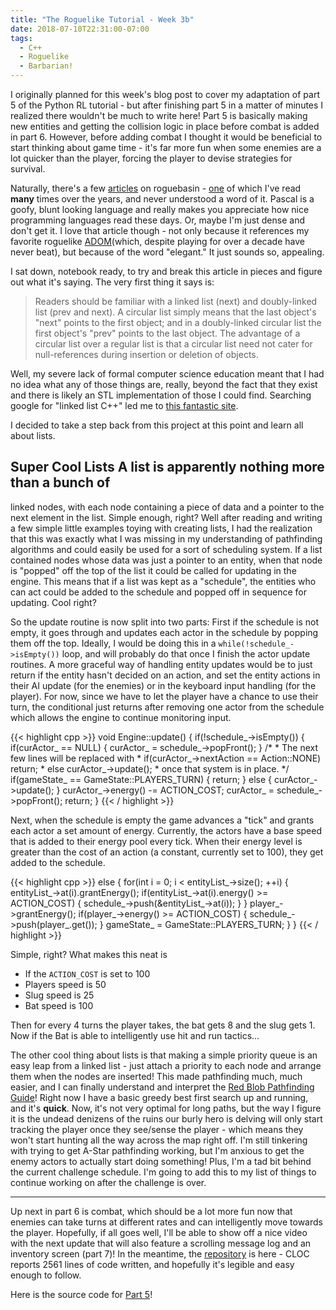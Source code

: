 ```yaml
---
title: "The Roguelike Tutorial - Week 3b"
date: 2018-07-10T22:31:00-07:00
tags:
  - C++
  - Roguelike
  - Barbarian!
---
```


I originally planned for this week's blog post to cover my adaptation of
part 5 of the Python RL tutorial - but after finishing part 5 in a
matter of minutes I realized there wouldn't be much to write here! Part
5 is basically making new entities and getting the collision logic in
place before combat is added in part 6. However, before adding combat I
thought it would be beneficial to start thinking about game time - it's
far more fun when some enemies are a lot quicker than the player,
forcing the player to devise strategies for survival. 

Naturally, there's a few
[articles](http://www.roguebasin.com/index.php?title=Articles#Time_management)
on roguebasin -
[one](http://www.roguebasin.com/index.php?title=An_elegant_time-management_system_for_roguelikes)
of which I've read **many** times over the years, and never understood a
word of it. Pascal is a goofy, blunt looking language and really makes
you appreciate how nice programming languages read these days. Or, maybe
I'm just dense and don't get it. I love that article though - not only
because it references my favorite roguelike
[ADOM](https://www.adom.de/home/index.html)(which, despite playing for
over a decade have never beat), but because of the word "elegant." It
just sounds so, appealing. 

I sat down, notebook ready, to try and break this article in pieces and
figure out what it's saying. The very first thing it says is:

 > Readers should be familiar with a linked list (next) and
 > doubly-linked list (prev and next). A circular list simply means that
 > the last object's "next" points to the first object; and in a
 > doubly-linked circular list the first object's "prev" points to the
 > last object. The advantage of a circular list over a regular list is
 > that a circular list need not cater for null-references during
 > insertion or deletion of objects.

Well, my severe lack of formal computer science education meant that I
had no idea what any of those things are, really, beyond the fact that
they exist and there is likely an STL implementation of those I could
find. Searching google for "linked list C++" led me to [this fantastic
site](https://www.geeksforgeeks.org/data-structures/linked-list/).

I decided to take a step back from this project at this point and learn
all about lists.

## Super Cool Lists A list is apparently nothing more than a bunch of
linked nodes, with each node containing a piece of data and a pointer to
the next element in the list. Simple enough, right? Well after reading
and writing a few simple little examples toying with creating lists, I
had the realization that this was exactly what I was missing in my
understanding of pathfinding algorithms and could easily be used for a
sort of scheduling system. If a list contained nodes whose data was just
a pointer to an entity, when that node is "popped" off the top of the
list it could be called for updating in the engine. This means that if a
list was kept as a "schedule", the entities who can act could be added
to the schedule and popped off in sequence for updating. Cool right?

So the update routine is now split into two parts: First if the schedule
is not empty, it goes through and updates each actor in the schedule by
popping them off the top. Ideally, I would be doing this in a
`while(!schedule_->isEmpty())` loop, and will probably do that once I
finish the actor update routines. A more graceful way of handling entity
updates would be to just return if the entity hasn't decided on an
action, and set the entity actions in their AI update (for the enemies)
or in the keyboard input handling (for the player). For now, since we
have to let the player have a chance to use their turn, the conditional
just returns after removing one actor from the schedule which allows the
engine to continue monitoring input.

{{< highlight cpp >}}
void Engine::update()
{
    if(!schedule_->isEmpty())
    {
        if(curActor_ == NULL)
        {
            curActor_ = schedule_->popFront();
        }
        /*
         * The next few lines will be replaced with
         * if(curActor_->nextAction == Action::NONE) return;
         * else curActor_->update();
         * once that system is in place.
         */
        if(gameState_ == GameState::PLAYERS_TURN)
        {
            return;
        }
        else
        {
            curActor_->update();
        }
        curActor_->energy() -= ACTION_COST;
        curActor_ = schedule_->popFront();
        return;
    }
{{< / highlight >}} 

Next, when the schedule is empty the game advances a "tick" and grants
each actor a set amount of energy. Currently, the actors have a base
speed that is added to their energy pool every tick. When their energy
level is greater than the cost of an action (a constant, currently set
to 100), they get added to the schedule.

{{< highlight cpp >}}
    else
    {
        for(int i = 0; i < entityList_->size(); ++i)
        {
            entityList_->at(i).grantEnergy();
            if(entityList_->at(i).energy() >= ACTION_COST)
            {
                schedule_->push(&entityList_->at(i));
            }
        }
        player_->grantEnergy();
        if(player_->energy() >= ACTION_COST)
        {
            schedule_->push(player_.get());
        }
        gameState_ = GameState::PLAYERS_TURN;
    }
} 
{{< / highlight >}} 

Simple, right? What makes this neat is 

 * If the `ACTION_COST` is set to 100
 * Players speed is 50
 * Slug speed is 25
 * Bat speed is 100

Then for every 4 turns the player takes, the bat gets 8 and the slug
gets 1. Now if the Bat is able to intelligently use hit and run
tactics...

The other cool thing about lists is that making a simple priority queue
is an easy leap from a linked list - just attach a priority to each node
and arrange them when the nodes are inserted! This made pathfinding
much, much easier, and I can finally understand and interpret the [Red
Blob Pathfinding
Guide](https://www.redblobgames.com/pathfinding/a-star/introduction.html)!
Right now I have a basic greedy best first search up and running, and
it's **quick**. Now, it's not very optimal for long paths, but the way I
figure it is the undead denizens of the ruins our burly hero is delving
will only start tracking the player once they see/sense the player -
which means they won't start hunting all the way across the map right
off. I'm still tinkering with trying to get A-Star pathfinding working,
but I'm anxious to get the enemy actors to actually start doing
something! Plus, I'm a tad bit behind the current challenge schedule.
I'm going to add this to my list of things to continue working on after
the challenge is over.

---

Up next in part 6 is combat, which should be a lot more fun now that
enemies can take turns at different rates and can intelligently move
towards the player.  Hopefully, if all goes well, I'll be able to show
off a nice video with the next update that will also feature a scrolling
message log and an inventory screen (part 7)! In the meantime, the
[repository](https://github.com/zwilder/barbarian) is here - CLOC
reports 2561 lines of code written, and hopefully it's legible and easy
enough to follow.

Here is the source code for [Part
5](https://github.com/zwilder/Barbarian/tree/Part_5)!
